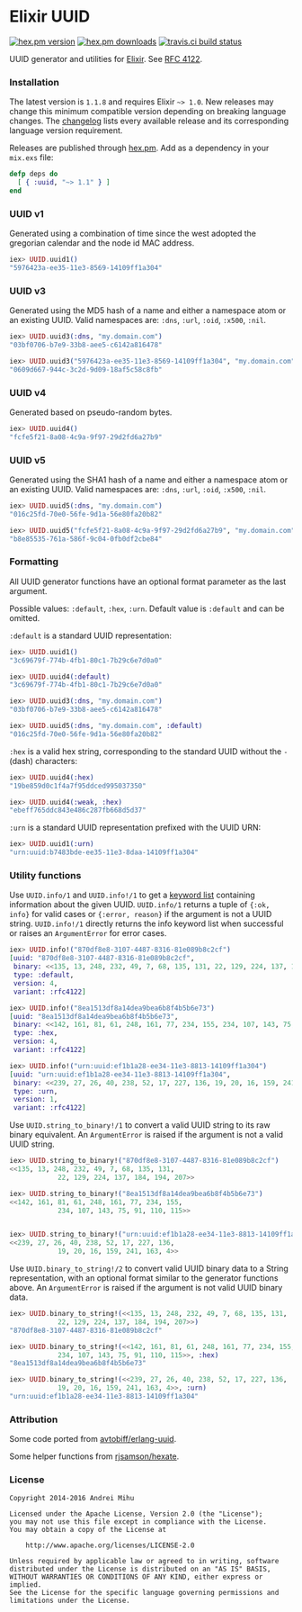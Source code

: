 Elixir UUID
===========

[![hex.pm version](https://img.shields.io/hexpm/v/uuid.svg?style=flat)](https://hex.pm/packages/uuid)
[![hex.pm downloads](https://img.shields.io/hexpm/dt/uuid.svg?style=flat)](https://hex.pm/packages/uuid)
[![travis.ci build status](https://img.shields.io/travis/zyro/elixir-uuid.svg?style=flat)](https://travis-ci.org/zyro/elixir-uuid)

UUID generator and utilities for [Elixir](http://elixir-lang.org/). See [RFC 4122](http://www.ietf.org/rfc/rfc4122.txt).

### Installation

The latest version is `1.1.8` and requires Elixir `~> 1.0`. New releases may change this minimum compatible version depending on breaking language changes. The [changelog](https://github.com/zyro/elixir-uuid/blob/master/CHANGELOG.md) lists every available release and its corresponding language version requirement.

Releases are published through [hex.pm](https://hex.pm/packages/uuid). Add as a dependency in your `mix.exs` file:
```elixir
defp deps do
  [ { :uuid, "~> 1.1" } ]
end
```

### UUID v1

Generated using a combination of time since the west adopted the gregorian calendar and the node id MAC address.

```elixir
iex> UUID.uuid1()
"5976423a-ee35-11e3-8569-14109ff1a304"
```

### UUID v3

Generated using the MD5 hash of a name and either a namespace atom or an existing UUID. Valid namespaces are: `:dns`, `:url`, `:oid`, `:x500`, `:nil`.

```elixir
iex> UUID.uuid3(:dns, "my.domain.com")
"03bf0706-b7e9-33b8-aee5-c6142a816478"

iex> UUID.uuid3("5976423a-ee35-11e3-8569-14109ff1a304", "my.domain.com")
"0609d667-944c-3c2d-9d09-18af5c58c8fb"
```

### UUID v4

Generated based on pseudo-random bytes.

```elixir
iex> UUID.uuid4()
"fcfe5f21-8a08-4c9a-9f97-29d2fd6a27b9"
```

### UUID v5

Generated using the SHA1 hash of a name and either a namespace atom or an existing UUID. Valid namespaces are: `:dns`, `:url`, `:oid`, `:x500`, `:nil`.

```elixir
iex> UUID.uuid5(:dns, "my.domain.com")
"016c25fd-70e0-56fe-9d1a-56e80fa20b82"

iex> UUID.uuid5("fcfe5f21-8a08-4c9a-9f97-29d2fd6a27b9", "my.domain.com")
"b8e85535-761a-586f-9c04-0fb0df2cbe84"
```

### Formatting

All UUID generator functions have an optional format parameter as the last argument.

Possible values: `:default`, `:hex`, `:urn`. Default value is `:default` and can be omitted.

`:default` is a standard UUID representation:
```elixir
iex> UUID.uuid1()
"3c69679f-774b-4fb1-80c1-7b29c6e7d0a0"

iex> UUID.uuid4(:default)
"3c69679f-774b-4fb1-80c1-7b29c6e7d0a0"

iex> UUID.uuid3(:dns, "my.domain.com")
"03bf0706-b7e9-33b8-aee5-c6142a816478"

iex> UUID.uuid5(:dns, "my.domain.com", :default)
"016c25fd-70e0-56fe-9d1a-56e80fa20b82"
```

`:hex` is a valid hex string, corresponding to the standard UUID without the `-` (dash) characters:
```elixir
iex> UUID.uuid4(:hex)
"19be859d0c1f4a7f95ddced995037350"

iex> UUID.uuid4(:weak, :hex)
"ebeff765ddc843e486c287fb668d5d37"
```

`:urn` is a standard UUID representation prefixed with the UUID URN:
```elixir
iex> UUID.uuid1(:urn)
"urn:uuid:b7483bde-ee35-11e3-8daa-14109ff1a304"
```

### Utility functions

Use `UUID.info/1` and `UUID.info!/1` to get a [keyword list](http://elixir-lang.org/getting_started/7.html#toc_1) containing information about the given UUID. `UUID.info/1` returns a tuple of `{:ok, info}` for valid cases or `{:error, reason}` if the argument is not a UUID string. `UUID.info!/1` directly returns the info keyword list when successful or raises an `ArgumentError` for error cases.
```elixir
iex> UUID.info!("870df8e8-3107-4487-8316-81e089b8c2cf")
[uuid: "870df8e8-3107-4487-8316-81e089b8c2cf",
 binary: <<135, 13, 248, 232, 49, 7, 68, 135, 131, 22, 129, 224, 137, 184, 194, 207>>,
 type: :default,
 version: 4,
 variant: :rfc4122]

iex> UUID.info!("8ea1513df8a14dea9bea6b8f4b5b6e73")
[uuid: "8ea1513df8a14dea9bea6b8f4b5b6e73",
 binary: <<142, 161, 81, 61, 248, 161, 77, 234, 155, 234, 107, 143, 75, 91, 110, 115>>,
 type: :hex,
 version: 4,
 variant: :rfc4122]

iex> UUID.info!("urn:uuid:ef1b1a28-ee34-11e3-8813-14109ff1a304")
[uuid: "urn:uuid:ef1b1a28-ee34-11e3-8813-14109ff1a304",
 binary: <<239, 27, 26, 40, 238, 52, 17, 227, 136, 19, 20, 16, 159, 241, 163, 4>>,
 type: :urn,
 version: 1,
 variant: :rfc4122]
```

Use `UUID.string_to_binary!/1` to convert a valid UUID string to its raw binary equivalent. An `ArgumentError` is raised if the argument is not a valid UUID string.
```elixir
iex> UUID.string_to_binary!("870df8e8-3107-4487-8316-81e089b8c2cf")
<<135, 13, 248, 232, 49, 7, 68, 135, 131,
            22, 129, 224, 137, 184, 194, 207>>

iex> UUID.string_to_binary!("8ea1513df8a14dea9bea6b8f4b5b6e73")
<<142, 161, 81, 61, 248, 161, 77, 234, 155,
            234, 107, 143, 75, 91, 110, 115>>


iex> UUID.string_to_binary!("urn:uuid:ef1b1a28-ee34-11e3-8813-14109ff1a304")
<<239, 27, 26, 40, 238, 52, 17, 227, 136,
            19, 20, 16, 159, 241, 163, 4>>
```

Use `UUID.binary_to_string!/2` to convert valid UUID binary data to a String representation, with an optional format similar to the generator functions above. An `ArgumentError` is raised if the argument is not valid UUID binary data.
```elixir
iex> UUID.binary_to_string!(<<135, 13, 248, 232, 49, 7, 68, 135, 131,
            22, 129, 224, 137, 184, 194, 207>>)
"870df8e8-3107-4487-8316-81e089b8c2cf"

iex> UUID.binary_to_string!(<<142, 161, 81, 61, 248, 161, 77, 234, 155,
            234, 107, 143, 75, 91, 110, 115>>, :hex)
"8ea1513df8a14dea9bea6b8f4b5b6e73"

iex> UUID.binary_to_string!(<<239, 27, 26, 40, 238, 52, 17, 227, 136,
            19, 20, 16, 159, 241, 163, 4>>, :urn)
"urn:uuid:ef1b1a28-ee34-11e3-8813-14109ff1a304"
```

### Attribution

Some code ported from [avtobiff/erlang-uuid](https://github.com/avtobiff/erlang-uuid).

Some helper functions from [rjsamson/hexate](https://github.com/rjsamson/hexate).

### License

```
Copyright 2014-2016 Andrei Mihu

Licensed under the Apache License, Version 2.0 (the "License");
you may not use this file except in compliance with the License.
You may obtain a copy of the License at

    http://www.apache.org/licenses/LICENSE-2.0

Unless required by applicable law or agreed to in writing, software
distributed under the License is distributed on an "AS IS" BASIS,
WITHOUT WARRANTIES OR CONDITIONS OF ANY KIND, either express or implied.
See the License for the specific language governing permissions and
limitations under the License.
```
